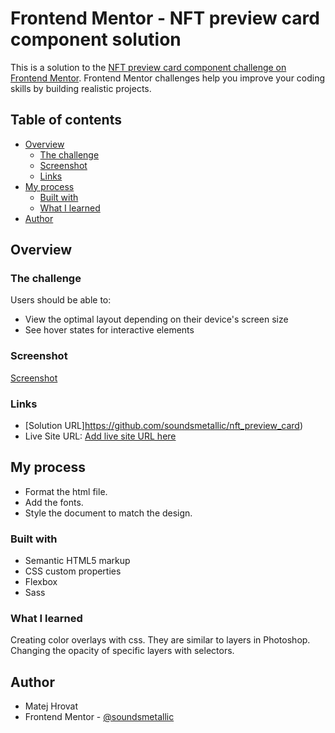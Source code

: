 # Frontend Mentor - NFT preview card component solution

This is a solution to the [NFT preview card component challenge on Frontend Mentor](https://www.frontendmentor.io/challenges/nft-preview-card-component-SbdUL_w0U). Frontend Mentor challenges help you improve your coding skills by building realistic projects. 

## Table of contents

- [Overview](#overview)
  - [The challenge](#the-challenge)
  - [Screenshot](#screenshot)
  - [Links](#links)
- [My process](#my-process)
  - [Built with](#built-with)
  - [What I learned](#what-i-learned)
- [Author](#author)

## Overview

### The challenge

Users should be able to:

- View the optimal layout depending on their device's screen size
- See hover states for interactive elements

### Screenshot

[Screenshot](./screenshot.png)

### Links

- [Solution URL]https://github.com/soundsmetallic/nft_preview_card)
- Live Site URL: [Add live site URL here](https://your-live-site-url.com)

## My process

- Format the html file.
- Add the fonts.
- Style the document to match the design.

### Built with

- Semantic HTML5 markup
- CSS custom properties
- Flexbox
- Sass

### What I learned

Creating color overlays with css. They are similar to layers in Photoshop.
Changing the opacity of specific layers with selectors.

## Author

- Matej Hrovat
- Frontend Mentor - [@soundsmetallic](https://www.frontendmentor.io/profile/sondsmetallic)
